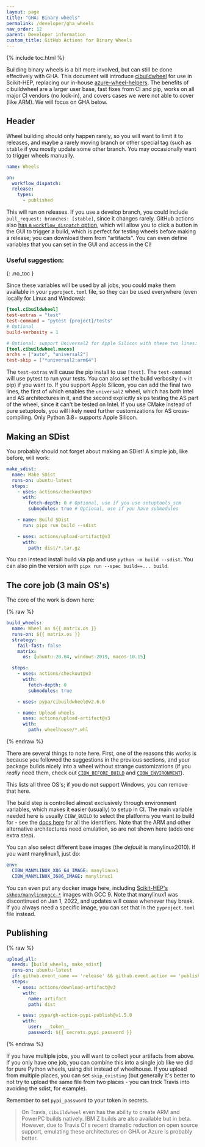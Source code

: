 ```yaml
---
layout: page
title: "GHA: Binary wheels"
permalink: /developer/gha_wheels
nav_order: 12
parent: Developer information
custom_title: GitHub Actions for Binary Wheels
---
```


{% include toc.html %}

Building binary wheels is a bit more involved, but can still be done
effectively with GHA. This document will introduce [cibuildwheel][] for use in
Scikit-HEP, replacing our in-house [azure-wheel-helpers][]. The benefits of
cibuildwheel are a larger user base, fast fixes from CI and pip, works on all
major CI vendors (no lock-in), and covers cases we were not able to cover (like
ARM). We will focus on GHA below.

## Header

Wheel building should only happen rarely, so you will want to limit it to
releases, and maybe a rarely moving branch or other special tag (such as
`stable` if you mostly update some other branch. You may occasionally want to
trigger wheels manually.

```yaml
name: Wheels

on:
  workflow_dispatch:
  release:
    types:
      - published
```

This will run on releases. If you use a develop branch, you could include
`pull_request: branches: [stable]`, since it changes rarely. GitHub actions
also [has a `workflow_dispatch` option][workflow_dispatch], which will allow
you to click a button in the GUI to trigger a build, which is perfect for
testing wheels before making a release; you can download them from "artifacts".
You can even define variables that you can set in the GUI and access in the CI!

[workflow_dispatch]: https://github.blog/changelog/2020-07-06-github-actions-manual-triggers-with-workflow_dispatch/

<!-- prettier-ignore-start -->
### Useful suggestion:
{: .no_toc }
<!-- prettier-ignore-end -->

Since these variables will be used by all jobs, you could make them available
in your `pyproject.toml` file, so they can be used everywhere (even locally for
Linux and Windows):

```toml
[tool.cibuildwheel]
test-extras = "test"
test-command = "pytest {project}/tests"
# Optional
build-verbosity = 1

# Optional: support Universal2 for Apple Silicon with these two lines:
[tool.cibuildwheel.macos]
archs = ["auto", "universal2"]
test-skip = ["*universal2:arm64"]
```

The `test-extras` will cause the pip install to use `[test]`. The
`test-command` will use pytest to run your tests. You can also set the build
verbosity (`-v` in pip) if you want to. If you support Apple Silicon, you can
add the final two lines, the first of which enables the `universal2` wheel,
which has both Intel and AS architectures in it, and the second explicitly
skips testing the AS part of the wheel, since it can't be tested on Intel. If
you use CMake instead of pure setuptools, you will likely need further
customizations for AS cross-compiling. Only Python 3.8+ supports Apple Silicon.

## Making an SDist

You probably should not forget about making an SDist! A simple job, like
before, will work:

```yaml
make_sdist:
  name: Make SDist
  runs-on: ubuntu-latest
  steps:
    - uses: actions/checkout@v3
      with:
        fetch-depth: 0 # Optional, use if you use setuptools_scm
        submodules: true # Optional, use if you have submodules

    - name: Build SDist
      run: pipx run build --sdist

    - uses: actions/upload-artifact@v3
      with:
        path: dist/*.tar.gz
```

You can instead install build via pip and use `python -m build --sdist`. You
can also pin the version with `pipx run --spec build==... build`.

## The core job (3 main OS's)

The core of the work is down here:

{% raw %}

```yaml
build_wheels:
  name: Wheel on ${{ matrix.os }}
  runs-on: ${{ matrix.os }}
  strategy:
    fail-fast: false
    matrix:
      os: [ubuntu-20.04, windows-2019, macos-10.15]

  steps:
    - uses: actions/checkout@v3
      with:
        fetch-depth: 0
        submodules: true

    - uses: pypa/cibuildwheel@v2.6.0

    - name: Upload wheels
      uses: actions/upload-artifact@v3
      with:
        path: wheelhouse/*.whl
```

{% endraw %}

There are several things to note here. First, one of the reasons this works is
because you followed the suggestions in the previous sections, and your package
builds nicely into a wheel without strange customizations (if you _really_ need
them, check out [`CIBW_BEFORE_BUILD`][] and [`CIBW_ENVIRONMENT`][]).

This lists all three OS's; if you do not support Windows, you can remove that
here.

The build step is controlled almost exclusively through environment variables,
which makes it easier (usually) to setup in CI. The main variable needed here
is usually `CIBW_BUILD` to select the platforms you want to build for - see the
[docs here][cibw custom] for all the identifiers. Note that the ARM and other
alternative architectures need emulation, so are not shown here (adds one extra
step).

You can also select different base images (the _default_ is manylinux2010).
If you want manylinux1, just do:

```yaml
env:
  CIBW_MANYLINUX_X86_64_IMAGE: manylinux1
  CIBW_MANYLINUX_I686_IMAGE: manylinux1
```

You can even put any docker image here, including [Scikit-HEP's
`skhep/manylinuxgcc-*`][manylinuxgcc] images with GCC 9. Note that
manylinux1 was discontinued on Jan 1, 2022, and updates will cease whenever they
break. If you always need a specific image, you can set that in the
`pyproject.toml` file instead.

## Publishing

{% raw %}

```yaml
upload_all:
  needs: [build_wheels, make_sdist]
  runs-on: ubuntu-latest
  if: github.event_name == 'release' && github.event.action == 'published'
  steps:
    - uses: actions/download-artifact@v3
      with:
        name: artifact
        path: dist

    - uses: pypa/gh-action-pypi-publish@v1.5.0
      with:
        user: __token__
        password: ${{ secrets.pypi_password }}
```

{% endraw %}

If you have multiple jobs, you will want to collect your artifacts from above.
If you only have one job, you can combine this into a single job like we did
for pure Python wheels, using dist instead of wheelhouse. If you upload from
multiple places, you can set `skip_existing` (but generally it's better to
not try to upload the same file from two places - you can trick Travis into
avoiding the sdist, for example).

Remember to set `pypi_password` to your token in secrets.

> On Travis, `cibuildwheel` even has the ability to create ARM and PowerPC
> builds natively. IBM Z builds are also available but in beta. However, due
> to Travis CI's recent dramatic reduction on open source support, emulating
> these architectures on GHA or Azure is probably better.

[azure-wheel-helpers]: https://github.com/scikit-hep/azure-wheel-helpers
[`cibw_before_build`]: https://cibuildwheel.readthedocs.io/en/stable/options/#before-build
[`cibw_environment`]: https://cibuildwheel.readthedocs.io/en/stable/options/#environment
[manylinuxgcc]: https://github.com/scikit-hep/manylinuxgcc
[cibw custom]: https://cibuildwheel.readthedocs.io/en/stable/options/#build-skip
[cibuildwheel]: https://cibuildwheel.readthedocs.io/en/stable/
